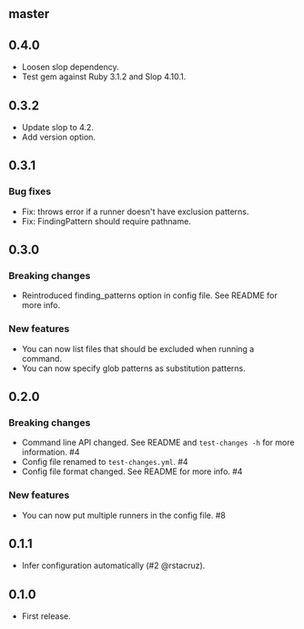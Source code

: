## master

## 0.4.0

* Loosen slop dependency.
* Test gem against Ruby 3.1.2 and Slop 4.10.1.

## 0.3.2

* Update slop to 4.2.
* Add version option.

## 0.3.1

### Bug fixes

* Fix: throws error if a runner doesn't have exclusion patterns.
* Fix: FindingPattern should require pathname.

## 0.3.0

### Breaking changes

* Reintroduced finding_patterns option in config file. See README for more info.

### New features

* You can now list files that should be excluded when running a command.
* You can now specify glob patterns as substitution patterns.

## 0.2.0

### Breaking changes

* Command line API changed. See README and `test-changes -h` for more information. #4
* Config file renamed to `test-changes.yml`. #4
* Config file format changed. See README for more info. #4

### New features

* You can now put multiple runners in the config file. #8

## 0.1.1

* Infer configuration automatically (#2 @rstacruz).

## 0.1.0

* First release.
